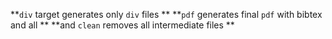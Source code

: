 **`div` target generates only `div` files **
**`pdf` generates final `pdf` with bibtex and all **
**and `clean` removes all intermediate files **
